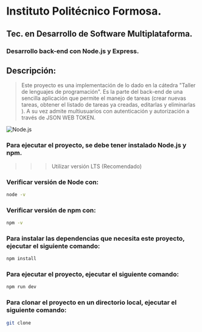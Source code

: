 # Instituto Politécnico Formosa.
## Tec. en Desarrollo de Software Multiplataforma.

### Desarrollo back-end con __Node.js__ y **Express**.

## Descripción:
> Este proyecto es una implementación de lo dado en la cátedra "Taller de lenguajes de programación".
> Es la parte del back-end de una sencilla aplicación que permite el manejo de tareas (crear nuevas tareas,  obtener  el  listado  de  tareas  ya  creadas,  editarlas  y  eliminarlas ).
> A su vez admite multiusuarios con autenticación y autorización a través de JSON WEB TOKEN.

![Node.js](http://zeatraining.com/uploads/GENERAL/2014/NOTAS/files/Express/maxresdefault.jpg)

### Para ejecutar el proyecto, se debe tener instalado __Node.js__ y __npm__.

>>> Utilizar versión LTS (Recomendado)

### Verificar versión de Node con:
```bash
node -v
```

### Verificar versión de npm con:
```bash	
npm -v
```

### Para instalar las dependencias que necesita este proyecto, ejecutar el siguiente comando:

```bash
npm install
```

### Para ejecutar el proyecto, ejecutar el siguiente comando:

```bash
npm run dev
```

### Para clonar el proyecto en un directorio local, ejecutar el siguiente comando:

```bash
git clone 
```

